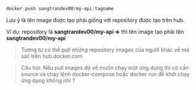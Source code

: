   

  

  

```PowerShell
docker push sangtrandev00/my-api:tagname
```

  

  

Lưu ý là tên image được tạo phải giống với repository được tạo trên hub.

  

Ví dụ: repository là **sangtrandev00/my-api ⇒** thì tên image tạo phải tên **sangtrandev00/my-api**

  

  

> Tương tự có thể pull những repository images của người khác về mà sài! trên hub.docker.com

  

  

> Câu hỏi: Nếu pull images đó về muốn chạy một ứng dụng thì có cần source và chạy lệnh docker-compose hoặc docker run để khởi chạy ứng dụng không nhỉ ?